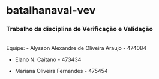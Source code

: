 # batalhanaval-vev

### Trabalho da disciplina de Verificação e Validação
<br>
Equipe:
- Alysson Alexandre de Oliveira Araujo - 474084
 
- Elano N. Caitano - 473434

- Mariana Oliveira Fernandes - 475454
